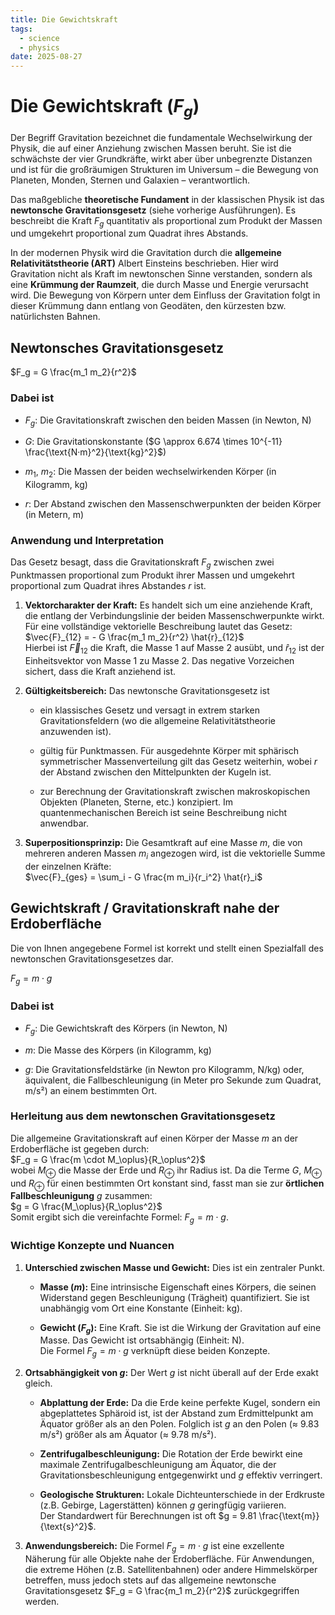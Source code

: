 ```yaml
---
title: Die Gewichtskraft
tags:
  - science
  - physics
date: 2025-08-27
---
```


# Die Gewichtskraft ($F_g$)

Der Begriff Gravitation bezeichnet die fundamentale Wechselwirkung der Physik, die auf einer Anziehung zwischen Massen beruht. Sie ist die schwächste der vier Grundkräfte, wirkt aber über unbegrenzte Distanzen und ist für die großräumigen Strukturen im Universum – die Bewegung von Planeten, Monden, Sternen und Galaxien – verantwortlich.

Das maßgebliche **theoretische Fundament** in der klassischen Physik ist das **newtonsche Gravitationsgesetz** (siehe vorherige Ausführungen). Es beschreibt die Kraft $F_g$ quantitativ als proportional zum Produkt der Massen und umgekehrt proportional zum Quadrat ihres Abstands.

In der modernen Physik wird die Gravitation durch die **allgemeine Relativitätstheorie (ART)** Albert Einsteins beschrieben. Hier wird Gravitation nicht als Kraft im newtonschen Sinne verstanden, sondern als eine **Krümmung der Raumzeit**, die durch Masse und Energie verursacht wird. Die Bewegung von Körpern unter dem Einfluss der Gravitation folgt in dieser Krümmung dann entlang von Geodäten, den kürzesten bzw. natürlichsten Bahnen.

## Newtonsches Gravitationsgesetz

$F_g = G \frac{m_1 m_2}{r^2}$

### Dabei ist

- $F_g$: Die Gravitationskraft zwischen den beiden Massen (in Newton, N)
    
- $G$: Die Gravitationskonstante ($G \approx 6.674 \times 10^{-11} \frac{\text{N·m}^2}{\text{kg}^2}$)
    
- $m_1$, $m_2$: Die Massen der beiden wechselwirkenden Körper (in Kilogramm, kg)
    
- $r$: Der Abstand zwischen den Massenschwerpunkten der beiden Körper (in Metern, m)
    

### Anwendung und Interpretation

Das Gesetz besagt, dass die Gravitationskraft $F_g$ zwischen zwei Punktmassen proportional zum Produkt ihrer Massen und umgekehrt proportional zum Quadrat ihres Abstandes $r$ ist.

1. **Vektorcharakter der Kraft:** Es handelt sich um eine anziehende Kraft, die entlang der Verbindungslinie der beiden Massenschwerpunkte wirkt. Für eine vollständige vektorielle Beschreibung lautet das Gesetz:  
    $\vec{F}_{12} = - G \frac{m_1 m_2}{r^2} \hat{r}_{12}$  
    Hierbei ist $\vec{F}_{12}$ die Kraft, die Masse 1 auf Masse 2 ausübt, und $\hat{r}_{12}$ ist der Einheitsvektor von Masse 1 zu Masse 2. Das negative Vorzeichen sichert, dass die Kraft anziehend ist.
    
2. **Gültigkeitsbereich:** Das newtonsche Gravitationsgesetz ist
    
    - ein klassisches Gesetz und versagt in extrem starken Gravitationsfeldern (wo die allgemeine Relativitätstheorie anzuwenden ist).
        
    - gültig für Punktmassen. Für ausgedehnte Körper mit sphärisch symmetrischer Massenverteilung gilt das Gesetz weiterhin, wobei $r$ der Abstand zwischen den Mittelpunkten der Kugeln ist.
        
    - zur Berechnung der Gravitationskraft zwischen makroskopischen Objekten (Planeten, Sterne, etc.) konzipiert. Im quantenmechanischen Bereich ist seine Beschreibung nicht anwendbar.
        
3. **Superpositionsprinzip:** Die Gesamtkraft auf eine Masse $m$, die von mehreren anderen Massen $m_i$ angezogen wird, ist die vektorielle Summe der einzelnen Kräfte:  
    $\vec{F}_{ges} = \sum_i - G \frac{m m_i}{r_i^2} \hat{r}_i$

## Gewichtskraft / Gravitationskraft nahe der Erdoberfläche

Die von Ihnen angegebene Formel ist korrekt und stellt einen Spezialfall des newtonschen Gravitationsgesetzes dar.

$F_g = m \cdot g$

### Dabei ist

- $F_g$: Die Gewichtskraft des Körpers (in Newton, N)
    
- $m$: Die Masse des Körpers (in Kilogramm, kg)
    
- $g$: Die Gravitationsfeldstärke (in Newton pro Kilogramm, N/kg) oder, äquivalent, die Fallbeschleunigung (in Meter pro Sekunde zum Quadrat, m/s²) an einem bestimmten Ort.
    

### Herleitung aus dem newtonschen Gravitationsgesetz

Die allgemeine Gravitationskraft auf einen Körper der Masse $m$ an der Erdoberfläche ist gegeben durch:  
$F_g = G \frac{m \cdot M_\oplus}{R_\oplus^2}$  
wobei $M_\oplus$ die Masse der Erde und $R_\oplus$ ihr Radius ist. Da die Terme $G$, $M_\oplus$ und $R_\oplus$ für einen bestimmten Ort konstant sind, fasst man sie zur **örtlichen Fallbeschleunigung** $g$ zusammen:  
$g = G \frac{M_\oplus}{R_\oplus^2}$  
Somit ergibt sich die vereinfachte Formel: $F_g = m \cdot g$.

### Wichtige Konzepte und Nuancen

1. **Unterschied zwischen Masse und Gewicht:** Dies ist ein zentraler Punkt.
    
    - **Masse ($m$):** Eine intrinsische Eigenschaft eines Körpers, die seinen Widerstand gegen Beschleunigung (Trägheit) quantifiziert. Sie ist unabhängig vom Ort eine Konstante (Einheit: kg).
        
    - **Gewicht ($F_g$):** Eine Kraft. Sie ist die Wirkung der Gravitation auf eine Masse. Das Gewicht ist ortsabhängig (Einheit: N).  
        Die Formel $F_g = m \cdot g$ verknüpft diese beiden Konzepte.
        
2. **Ortsabhängigkeit von $g$:** Der Wert $g$ ist nicht überall auf der Erde exakt gleich.
    
    - **Abplattung der Erde:** Da die Erde keine perfekte Kugel, sondern ein abgeplattetes Sphäroid ist, ist der Abstand zum Erdmittelpunkt am Äquator größer als an den Polen. Folglich ist $g$ an den Polen ($\approx$ 9.83 m/s²) größer als am Äquator ($\approx$ 9.78 m/s²).
        
    - **Zentrifugalbeschleunigung:** Die Rotation der Erde bewirkt eine maximale Zentrifugalbeschleunigung am Äquator, die der Gravitationsbeschleunigung entgegenwirkt und $g$ effektiv verringert.
        
    - **Geologische Strukturen:** Lokale Dichteunterschiede in der Erdkruste (z.B. Gebirge, Lagerstätten) können $g$ geringfügig variieren.  
        Der Standardwert für Berechnungen ist oft $g = 9.81 \frac{\text{m}}{\text{s}^2}$.
        
3. **Anwendungsbereich:** Die Formel $F_g = m \cdot g$ ist eine exzellente Näherung für alle Objekte nahe der Erdoberfläche. Für Anwendungen, die extreme Höhen (z.B. Satellitenbahnen) oder andere Himmelskörper betreffen, muss jedoch stets auf das allgemeine newtonsche Gravitationsgesetz $F_g = G \frac{m_1 m_2}{r^2}$ zurückgegriffen werden.